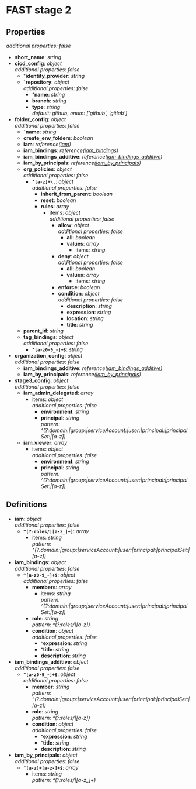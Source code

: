 # FAST stage 2

<!-- markdownlint-disable MD036 -->

## Properties

*additional properties: false*

- **short_name**: *string*
- **cicd_config**: *object*
  <br>*additional properties: false*
  - ⁺**identity_provider**: *string*
  - ⁺**repository**: *object*
    <br>*additional properties: false*
    - ⁺**name**: *string*
    - **branch**: *string*
    - **type**: *string*
      <br>*default: github*, *enum: ['github', 'gitlab']*
- **folder_config**: *object*
  <br>*additional properties: false*
  - ⁺**name**: *string*
  - **create_env_folders**: *boolean*
  - **iam**: *reference([iam](#refs-iam))*
  - **iam_bindings**: *reference([iam_bindings](#refs-iam_bindings))*
  - **iam_bindings_additive**: *reference([iam_bindings_additive](#refs-iam_bindings_additive))*
  - **iam_by_principals**: *reference([iam_by_principals](#refs-iam_by_principals))*
  - **org_policies**: *object*
    <br>*additional properties: false*
    - **`^[a-z]+\.`**: *object*
      <br>*additional properties: false*
      - **inherit_from_parent**: *boolean*
      - **reset**: *boolean*
      - **rules**: *array*
        - items: *object*
          <br>*additional properties: false*
          - **allow**: *object*
            <br>*additional properties: false*
            - **all**: *boolean*
            - **values**: *array*
              - items: *string*
          - **deny**: *object*
            <br>*additional properties: false*
            - **all**: *boolean*
            - **values**: *array*
              - items: *string*
          - **enforce**: *boolean*
          - **condition**: *object*
            <br>*additional properties: false*
            - **description**: *string*
            - **expression**: *string*
            - **location**: *string*
            - **title**: *string*
  - **parent_id**: *string*
  - **tag_bindings**: *object*
    <br>*additional properties: false*
    - **`^[a-z0-9_-]+$`**: *string*
- **organization_config**: *object*
  <br>*additional properties: false*
  - **iam_bindings_additive**: *reference([iam_bindings_additive](#refs-iam_bindings_additive))*
  - **iam_by_principals**: *reference([iam_by_principals](#refs-iam_by_principals))*
- **stage3_config**: *object*
  <br>*additional properties: false*
  - **iam_admin_delegated**: *array*
    - items: *object*
      <br>*additional properties: false*
      - **environment**: *string*
      - **principal**: *string*
        <br>*pattern: ^(?:domain:|group:|serviceAccount:|user:|principal:|principalSet:|[a-z])*
  - **iam_viewer**: *array*
    - items: *object*
      <br>*additional properties: false*
      - **environment**: *string*
      - **principal**: *string*
        <br>*pattern: ^(?:domain:|group:|serviceAccount:|user:|principal:|principalSet:|[a-z])*

## Definitions

- **iam**<a name="refs-iam"></a>: *object*
  <br>*additional properties: false*
  - **`^(?:roles/|[a-z_]+)`**: *array*
    - items: *string*
      <br>*pattern: ^(?:domain:|group:|serviceAccount:|user:|principal:|principalSet:|[a-z])*
- **iam_bindings**<a name="refs-iam_bindings"></a>: *object*
  <br>*additional properties: false*
  - **`^[a-z0-9_-]+$`**: *object*
    <br>*additional properties: false*
    - **members**: *array*
      - items: *string*
        <br>*pattern: ^(?:domain:|group:|serviceAccount:|user:|principal:|principalSet:|[a-z])*
    - **role**: *string*
      <br>*pattern: ^(?:roles/|[a-z])*
    - **condition**: *object*
      <br>*additional properties: false*
      - ⁺**expression**: *string*
      - ⁺**title**: *string*
      - **description**: *string*
- **iam_bindings_additive**<a name="refs-iam_bindings_additive"></a>: *object*
  <br>*additional properties: false*
  - **`^[a-z0-9_-]+$`**: *object*
    <br>*additional properties: false*
    - **member**: *string*
      <br>*pattern: ^(?:domain:|group:|serviceAccount:|user:|principal:|principalSet:|[a-z])*
    - **role**: *string*
      <br>*pattern: ^(?:roles/|[a-z])*
    - **condition**: *object*
      <br>*additional properties: false*
      - ⁺**expression**: *string*
      - ⁺**title**: *string*
      - **description**: *string*
- **iam_by_principals**<a name="refs-iam_by_principals"></a>: *object*
  <br>*additional properties: false*
  - **`^[a-z]+[a-z-]+$`**: *array*
    - items: *string*
      <br>*pattern: ^(?:roles/|[a-z_]+)*
